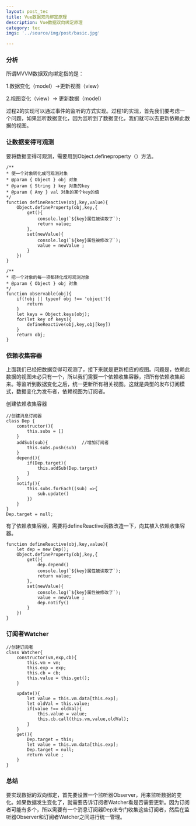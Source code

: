 ```yaml
---
layout: post_tec
title: Vue数据双向绑定原理
description: Vue数据双向绑定原理
category: tec
imgs: '../source/img/post/basic.jpg'

---
```

### 分析
所谓MVVM数据双向绑定指的是：

1.数据变化（model）→更新视图（view）

2.视图变化（view）→ 更新数据（model）

过程2的实现可以通过事件的监听的方式实现。过程1的实现，首先我们要考虑一个问题，如果监听数据变化，因为监听到了数据变化，我们就可以去更新依赖此数据的视图。

### 让数据变得可观测
要将数据变得可观测，需要用到Object.defineproperty（）方法。
```
/**
* 使一个对象转化成可观测对象
* @param { Object } obj 对象
* @param { String } key 对象的key
* @param { Any } val 对象的某个key的值
*/
function defineReactive(obj,key,value){
    Object.defineProperty(obj,key,{
        get(){
            console.log(`${key}属性被读取了`);
            return value;
        },
        set(newValue){
            console.log(`${key}属性被修改了`);
            value = newValue ; 
        }
    })
}

/**
* 把一个对象的每一项都转化成可观测对象
* @param { Object } obj 对象
*/
function observable(obj){
    if(!obj || typeof obj !== 'object'){
        return 
    }
    let keys = Object.keys(obj);
    for(let key of keys){
        defineReactive(obj,key,obj[key])
    }
    return obj;
}
```
### 依赖收集容器
上面我们已经把数据变得可观测了，接下来就是更新相应的视图。问题是，依赖此数据的视图未必只有一个，所以我们需要一个依赖收集容器，把所有依赖收集起来。等监听到数据变化之后，统一更新所有相关视图。这就是典型的发布订阅模式，数据变化为发布者，依赖视图为订阅者。

创建依赖收集容器

```
//创建消息订阅器
class Dep {
    constructor(){
        this.subs = []
    }   
    addSub(sub){             //增加订阅者
        this.subs.push(sub)
    }
    depend(){
        if(Dep.target){
            this.addSub(Dep.target)
        }
    }
    notify(){
        this.subs.forEach((sub) =>{
            sub.update()
        })
    }
}
Dep.target = null;
```
有了依赖收集容器，需要将defineReactive函数改造一下，向其植入依赖收集容器。
```
function defineReactive(obj,key,value){
    let dep = new Dep();
    Object.defineProperty(obj,key,{
        get(){
            dep.depend()
            console.log(`${key}属性被读取了`);
            return value;
        },
        set(newValue){
            console.log(`${key}属性被修改了`);
            value = newValue ; 
            dep.notify()
        }
    })
}
```
### 订阅者Watcher
```
//创建订阅者
class Watcher{
    constructor(vm,exp,cb){
        this.vm = vm;
        this.exp = exp;
        this.cb = cb;
        this.value = this.get();
    }

    update(){
        let value = this.vm.data[this.exp];
        let oldVal = this.value;
        if(value !== oldVal){
            this.value = value;
            this.cb.call(this.vm,value,oldVal);
        }
    }
    get(){
        Dep.target = this;
        let value = this.vm.data[this.exp];
        Dep.target = null;
        return value ; 
    }
}
```
### 总结
要实现数据的双向绑定，首先要设置一个监听器Observer，用来监听数据的变化。如果数据发生变化了，就需要告诉订阅者Watcher看是否需要更新。因为订阅者可能有多个，所以需要有一个消息订阅器Dep来专门收集这些订阅者，然后在监听器Observer和订阅者Watcher之间进行统一管理。